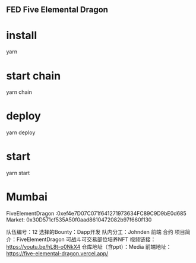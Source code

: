 ## FED Five Elemental Dragon

# install
yarn

# start chain
yarn chain

# deploy
yarn deploy

# start
yarn start

# Mumbai
FiveElementDragon :0xef4e7D07C071f641271973634FC89C9D9bE0d685
Market: 0x30D571cf535A50f0aad8610472082b97f660f130

队伍编号：12
选择的Bounty：Dapp开发
队内分工：Johnden 前端 合约
项目简介：FiveElementDragon 可战斗可交易部位培养NFT
视频链接：https://youtu.be/hL8t-o0NkX4
仓库地址（含ppt）：Media
前端地址：https://five-elemental-dragon.vercel.app/
